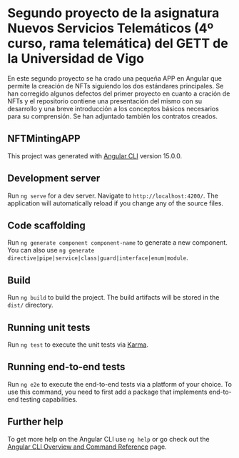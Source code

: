 # Segundo proyecto de la asignatura Nuevos Servicios Telemáticos (4º curso, rama telemática) del GETT de la Universidad de Vigo

En este segundo proyecto se ha crado una pequeña APP en Angular que permite la creación de NFTs siguiendo los dos estándares principales. Se han corregido algunos defectos del primer proyecto en cuanto a cración de NFTs y el repositorio contiene una presentación del mismo con su desarrollo y una breve introducción a los conceptos básicos necesarios para su comprensión. Se han adjuntado también los contratos creados.


## NFTMintingAPP

This project was generated with [Angular CLI](https://github.com/angular/angular-cli) version 15.0.0.

## Development server

Run `ng serve` for a dev server. Navigate to `http://localhost:4200/`. The application will automatically reload if you change any of the source files.

## Code scaffolding

Run `ng generate component component-name` to generate a new component. You can also use `ng generate directive|pipe|service|class|guard|interface|enum|module`.

## Build

Run `ng build` to build the project. The build artifacts will be stored in the `dist/` directory.

## Running unit tests

Run `ng test` to execute the unit tests via [Karma](https://karma-runner.github.io).

## Running end-to-end tests

Run `ng e2e` to execute the end-to-end tests via a platform of your choice. To use this command, you need to first add a package that implements end-to-end testing capabilities.

## Further help

To get more help on the Angular CLI use `ng help` or go check out the [Angular CLI Overview and Command Reference](https://angular.io/cli) page.
